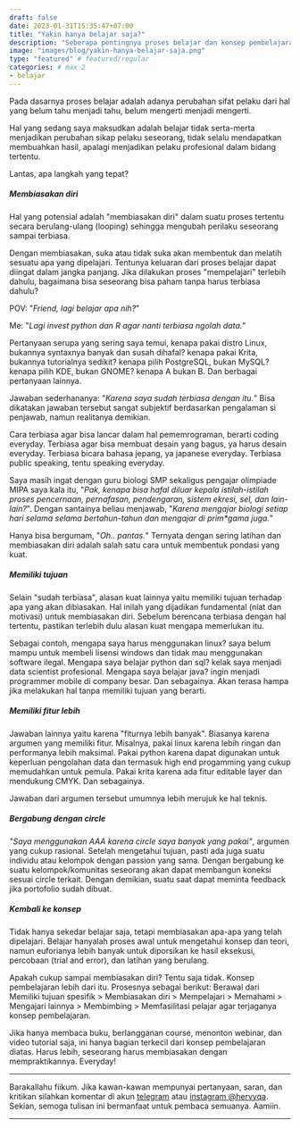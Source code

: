 ```yaml
---
draft: false
date: 2023-01-31T15:35:47+07:00
title: "Yakin hanya belajar saja?"
description: "Seberapa pentingnya proses belajar dan konsep pembelajaran."
image: "images/blog/yakin-hanya-belajar-saja.png"
type: "featured" # featured/regular
categories: # max 2
- belajar
---
```


Pada dasarnya proses belajar adalah adanya perubahan sifat pelaku dari hal yang belum tahu menjadi tahu,
belum mengerti menjadi mengerti.

Hal yang sedang saya maksudkan adalah belajar tidak serta-merta menjadikan perubahan sikap pelaku seseorang,
tidak selalu mendapatkan membuahkan hasil,
apalagi menjadikan pelaku profesional dalam bidang tertentu.

Lantas, apa langkah yang tepat?

##### Membiasakan diri

Hal yang potensial adalah "membiasakan diri" dalam suatu proses tertentu secara berulang-ulang (looping) sehingga mengubah perilaku seseorang sampai terbiasa.

Dengan membiasakan, suka atau tidak suka akan membentuk dan melatih sesuatu apa yang dipelajari.
Tentunya keluaran dari proses belajar dapat diingat dalam jangka panjang.
Jika dilakukan proses "mempelajari" terlebih dahulu, bagaimana bisa seseorang bisa paham tanpa harus terbiasa dahulu?

POV: "_Friend, lagi belajar apa nih?_"

Me: "_Lagi invest python dan R agar nanti terbiasa ngolah data._"

Pertanyaan serupa yang sering saya temui,
kenapa pakai distro Linux, bukannya syntaxnya banyak dan susah dihafal?
kenapa pakai Krita, bukannya tutorialnya sedikit?
kenapa pilih PostgreSQL, bukan MySQL?
kenapa pilih KDE, bukan GNOME?
kenapa A bukan B.
Dan berbagai pertanyaan lainnya.

Jawaban sederhananya: "_Karena saya sudah terbiasa dengan itu._"
Bisa dikatakan jawaban tersebut sangat subjektif berdasarkan pengalaman si penjawab, namun realitanya demikian.

Cara terbiasa agar bisa lancar dalam hal pememrograman, berarti coding everyday.
Terbiasa agar bisa membuat desain yang bagus, ya harus desain everyday.
Terbiasa bicara bahasa jepang, ya japanese everyday.
Terbiasa public speaking, tentu speaking everyday.

Saya masih ingat dengan guru biologi SMP sekaligus pengajar olimpiade MIPA saya kala itu,
"_Pak, kenapa bisa hafal diluar kepala istilah-istilah proses pencernaan, pernafasan, pendengaran, sistem ekresi, sel, dan lain-lain?_".
Dengan santainya beliau menjawab, "_Karena mengajar biologi setiap hari selama selama bertahun-tahun dan mengajar di prim*gama juga._"

Hanya bisa bergumam, "_Oh.. pantas._"
Ternyata dengan sering latihan dan membiasakan diri adalah salah satu cara untuk membentuk pondasi yang kuat.

##### Memiliki tujuan

Selain "sudah terbiasa", alasan kuat lainnya yaitu memiliki tujuan terhadap apa yang akan dibiasakan.
Hal inilah yang dijadikan fundamental (niat dan motivasi) untuk membiasakan diri.
Sebelum berencana terbiasa dengan hal tertentu, pastikan terlebih dulu alasan kuat mengapa memerlukan itu.

Sebagai contoh, mengapa saya harus menggunakan linux? saya belum mampu untuk membeli lisensi windows dan tidak mau menggunakan software ilegal.
Mengapa saya belajar python dan sql? kelak saya menjadi data scientist profesional.
Mengapa saya belajar java? ingin menjadi programmer mobile di company besar.
Dan sebagainya. Akan terasa hampa jika melakukan hal tanpa memiliki tujuan yang berarti.

##### Memiliki fitur lebih

Jawaban lainnya yaitu karena "fiturnya lebih banyak".
Biasanya karena argumen yang memiliki fitur.
Misalnya, pakai linux karena lebih ringan dan performanya lebih maksimal.
Pakai python karena dapat digunakan untuk keperluan pengolahan data dan termasuk high end progamming yang cukup memudahkan untuk pemula.
Pakai krita karena ada fitur editable layer dan mendukung CMYK.
Dan sebagainya.

Jawaban dari argumen tersebut umumnya lebih merujuk ke hal teknis.

##### Bergabung dengan circle

_"Saya menggunakan AAA karena circle saya banyak yang pakai"_, argumen yang cukup rasional.
Setelah mengetahui tujuan, pasti ada juga suatu individu atau kelompok dengan passion yang sama.
Dengan bergabung ke suatu kelompok/komunitas seseorang akan dapat membangun koneksi sesuai circle terkait.
Dengan demikian, suatu saat dapat meminta feedback jika portofolio sudah dibuat.

##### Kembali ke konsep

Tidak hanya sekedar belajar saja, tetapi membiasakan apa-apa yang telah dipelajari.
Belajar hanyalah proses awal untuk mengetahui konsep dan teori, namun euforianya lebih banyak untuk diporsikan ke hasil eksekusi, percobaan (trial and error), dan latihan yang berulang.

Apakah cukup sampai membiasakan diri? Tentu saja tidak.
Konsep pembelajaran lebih dari itu.
Prosesnya sebagai berikut:
Berawal dari Memiliki tujuan spesifik >
Membiasakan diri >
Mempelajari >
Memahami >
Mengajari lainnya >
Membimbing >
Memfasilitasi pelajar agar terjaganya konsep pembelajaran.

Jika hanya membaca buku, berlangganan course, menonton webinar, dan video tutorial saja,
ini hanya bagian terkecil dari konsep pembelajaran diatas.
Harus lebih, seseorang harus membiasakan dengan mempraktikannya. Everyday!

***

Barakallahu fiikum. Jika kawan-kawan mempunyai pertanyaan, saran, dan kritikan silahkan komentar di akun [telegram](https://t.me/hervyqa) atau [instagram @hervyqa](https://instagram.com/hervyqa). Sekian, semoga tulisan ini bermanfaat untuk pembaca semuanya. Aamiin.

***
